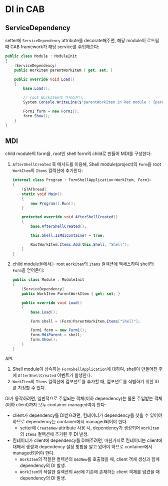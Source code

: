 # DI in CAB

## ServiceDependency

setter에 `ServiceDependency` attribute를 decorate해주면, 해당 module이 로드될 때 CAB framework가 해당 service를 주입해준다:

```cs
public class Module : ModuleInit
{
    [ServiceDependency]
    public WorkItem parentWorkItem { get; set; }

    public override void Load()
    {
        base.Load();

        // root WorkItem에 엑세스한다.
        System.Console.WriteLine($"parentWorkItem in Red module : {parentWorkItem}");

        Form1 form = new Form1();
        form.Show();
    }
}
```

## MDI

child module의 form을, root인 shell form의 child로 만들어 MDI를 구성한다:

1. `AfterShellCreated` 훅 메서드를 이용해, Shell module(project)의 `Form`을 root `WorkItem`의 `Items` 컬렉션에 추가한다:
    ```cs
    internal class Program : FormShellApplication<WorkItem, Form1>
    {
        [STAThread]
        static void Main()
        {
            new Program().Run();
        }

        protected override void AfterShellCreated()
        {
            base.AfterShellCreated();

            this.Shell.IsMdiContainer = true;

            RootWorkItem.Items.Add(this.Shell, "Shell");
        }
    }
    ```
2. child module들에서는 root `WorkItem`의 `Items` 컬렉션에 엑세스하여 shell의 `Form`을 얻어온다:
    ```cs
    public class Module : ModuleInit
    {
        [ServiceDependency]
        public WorkItem ParentWorkItem { get; set; }

        public override void Load()
        {
            base.Load();

            Form shell = (Form)ParentWorkItem.Items["Shell"];

            Form1 form = new Form1();
            form.MdiParent = shell;
            form.Show();
        }
    }
    ```

API:

1. Shell module이 상속하는 `FormShellApplication`에 대하여, shell이 만들어진 후에 `AfterShellCreated` 이벤트가 발생한다.
2. `WorkItem`의 `Items` 컬렉션에 컴포넌트를 추가할 때, 컴포넌트를 식별하기 위한 ID를 지정할 수 있다.

DI가 동작하려면, 일반적으로 주입되는 객체(이하 dependency)는 물론 주입받는 객체(이하 client)까지 모두 container managed여야 한다:

- client가 dependency를 DI받으려면, 컨테이너가 dependency를 찾을 수 있어야 하므로 dependency는 container에서 managed되어야 한다.
  - setter에 `CreateNew` attribute 사용 시, dependency가 생성되어 `WorkItem`의 `Items` 컬렉션에 추가된 후 DI 발생.
- 컨테이너가 client에 dependency를 DI해주려면, 마찬가지로 컨테이너는 client에 대해서 생성과 dependency 설정 방법을 알고 있어야 하므로 container에서 managed되어야 한다.
  - `WorkItem`의 적절한 컬렉션의 `AddNew`를 호출했을 때, client 객체 생성과 함께 dependency의 DI 발생.
  - `WorkItem`의 적절한 컬렉션의 `Add`에 기존에 존재하는 client 객체를 넘겼을 때 dependency의 DI 발생.